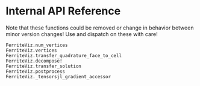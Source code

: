 # Internal API Reference

Note that these functions could be removed or change in behavior between minor version changes! Use and dispatch on these with care!

```@docs
FerriteViz.num_vertices
FerriteViz.vertices
FerriteViz.transfer_quadrature_face_to_cell
FerriteViz.decompose!
FerriteViz.transfer_solution
FerriteViz.postprocess
FerriteViz._tensorsjl_gradient_accessor
```
